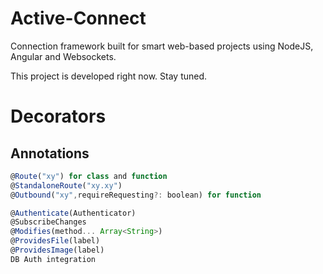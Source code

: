 # Active-Connect

Connection framework built for smart web-based projects using NodeJS, Angular and Websockets.

This project is developed right now. Stay tuned.

# Decorators

## Annotations

```javascript
@Route("xy") for class and function
@StandaloneRoute("xy.xy")
@Outbound("xy",requireRequesting?: boolean) for function

@Authenticate(Authenticator)
@SubscribeChanges
@Modifies(method... Array<String>)
@ProvidesFile(label)
@ProvidesImage(label)
DB Auth integration
```

